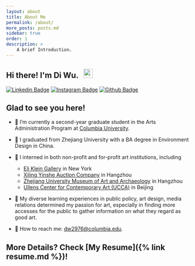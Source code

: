 ```yaml
---
layout: about
title: About Me
permalink: /about/
more_posts: posts.md
sidebar: true
order: 1
description: >
    A brief Introduction.
---
```


## Hi there! I'm Di Wu. &nbsp; <img src="https://media.giphy.com/media/hvRJCLFzcasrR4ia7z/giphy.gif" width="25px">

[![Linkedin Badge](https://img.shields.io/badge/-LinkedIn-0e76a8?style=flat-square&logo=Linkedin&logoColor=white)](https://www.linkedin.com/in/diwu99/)
[![Instagram Badge](https://img.shields.io/badge/-Instagram-e4405f?style=flat-square&logo=Instagram&logoColor=white)](https://www.instagram.com/didiii_w/)
[![Github Badge](https://img.shields.io/badge/GitHub-100000?style=flat-square&logo=github&logoColor=white)](https://github.com/diwu1999)

## Glad to see you here! &nbsp;
- :statue_of_liberty: I’m currently a second-year graduate student in the Arts Administration Program at [Columbia University](https://www.columbia.edu/).
- :school: I graduated from Zhejiang University with a BA degree in Environment Design in China. 
- :art: I interned in both non-profit and for-profit art institutions, including 
    - [Eli Klein Gallery](http://www.galleryek.com/) in New York
    - [Xiling Yinshe Auction Company](http://www.xlysauc.net/english/index.php) in Hangzhou
    - [Zhejiang University Museum of Art and Archaeology](https://zjumaa.mused.org/en/) in Hangzhou
    - [Ullens Center for Contemporary Art (UCCA)](https://ucca.org.cn/en/) in Beijing
    
- :seedling: My diverse learning experiences in public policy, art design, media relations determined my passion for art, especially in finding more accesses for the public to gather information on what they regard as good art.
- :envelope_with_arrow: How to reach me: [dw2976@columbia.edu]((https://mail.google.com/)).



## More Details? Check [**My Resume**]({% link resume.md %})!

